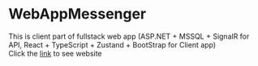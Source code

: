 # WebAppMessenger
This is client part of fullstack web app (ASP.NET + MSSQL + SignalR for API, React + TypeScript + Zustand + BootStrap for Client app)  
Click the [link](https://messenger-brown.vercel.app/) to see website

